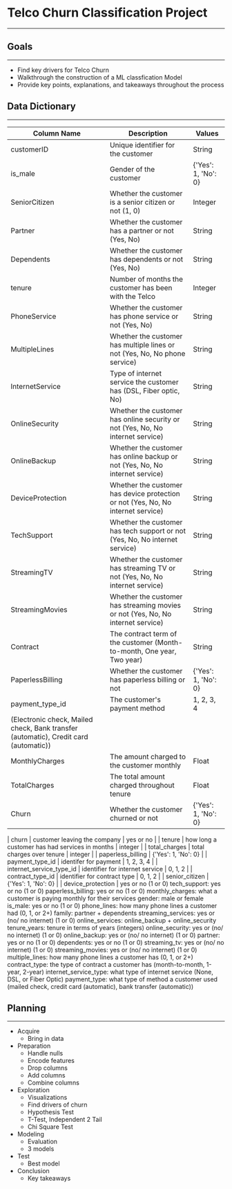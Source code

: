 # Telco Churn Classification Project
***

## Goals
***
- Find key drivers for Telco Churn
- Walkthrough the construction of a ML classfication Model
- Provide key points, explanations, and takeaways throughout the process

## Data Dictionary
***
| Column Name | Description | Values |
|-------------|-------------|----------|
| customerID  | Unique identifier for the customer | String |
| is_male     | Gender of the customer | {'Yes': 1, 'No': 0} |
| SeniorCitizen | Whether the customer is a senior citizen or not (1, 0) | Integer |
| Partner     | Whether the customer has a partner or not (Yes, No) | String |
| Dependents  | Whether the customer has dependents or not (Yes, No) | String |
| tenure      | Number of months the customer has been with the Telco | Integer |
| PhoneService | Whether the customer has phone service or not (Yes, No) | String |
| MultipleLines | Whether the customer has multiple lines or not (Yes, No, No phone service) | String |
| InternetService | Type of internet service the customer has (DSL, Fiber optic, No) | String |
| OnlineSecurity | Whether the customer has online security or not (Yes, No, No internet service) | String |
| OnlineBackup | Whether the customer has online backup or not (Yes, No, No internet service) | String |
| DeviceProtection | Whether the customer has device protection or not (Yes, No, No internet service) | String |
| TechSupport | Whether the customer has tech support or not (Yes, No, No internet service) | String |
| StreamingTV | Whether the customer has streaming TV or not (Yes, No, No internet service) | String |
| StreamingMovies | Whether the customer has streaming movies or not (Yes, No, No internet service) | String |
| Contract | The contract term of the customer (Month-to-month, One year, Two year) | String |
| PaperlessBilling | Whether the customer has paperless billing or not | {'Yes': 1, 'No': 0} |
| payment_type_id | The customer's payment method | 1, 2, 3, 4 |
| (Electronic check, Mailed check, Bank transfer (automatic), Credit card (automatic)) | 
| MonthlyCharges | The amount charged to the customer monthly | Float |
| TotalCharges | The total amount charged throughout tenure | Float |
| Churn       | Whether the customer churned or not | {'Yes': 1, 'No': 0} | 

| churn | customer leaving the company | yes or no |
| tenure | how long a customer has had services in months | integer |
| total_charges | total charges over tenure | integer |
| paperless_billing | {'Yes': 1, 'No': 0} |
| payment_type_id | identifer for payment | 1, 2, 3, 4 |
| internet_service_type_id | identifier for internet service | 0, 1, 2 |
| contract_type_id | identifier for contract type | 0, 1, 2 |
| senior_citizen | {'Yes': 1, 'No': 0} |
| device_protection | yes or no (1 or 0)
tech_support: yes or no (1 or 0)
paperless_billing: yes or no (1 or 0)
monthly_charges: what a customer is paying monthly for their services
gender: male or female
is_male: yes or no (1 or 0)
phone_lines: how many phone lines a customer had (0, 1, or 2+)
family: partner + dependents
streaming_services: yes or (no/ no internet) (1 or 0)
online_services: online_backup + online_security
tenure_years: tenure in terms of years (integers)
online_security: yes or (no/ no internet) (1 or 0)
online_backup: yes or (no/ no internet) (1 or 0)
partner: yes or no (1 or 0)
dependents: yes or no (1 or 0)
streaming_tv: yes or (no/ no internet) (1 or 0)
streaming_movies: yes or (no/ no internet) (1 or 0)
multiple_lines: how many phone lines a customer has (0, 1, or 2+)
contract_type: the type of contract a customer has (month-to-month, 1-year, 2-year)
internet_service_type: what type of internet service (None, DSL, or Fiber Optic)
payment_type: what type of method a customer used (mailed check, credit card (automatic), bank transfer (automatic))



## Planning
***
- Acquire
  - Bring in data
- Preparation
  - Handle nulls
  - Encode features
  - Drop columns
  - Add columns
  - Combine columns
- Exploration
  - Visualizations
  - Find drivers of churn
  - Hypothesis Test
  - T-Test, Independent 2 Tail
  - Chi Square Test
- Modeling
  - Evaluation
  - 3 models
- Test
  - Best model
- Conclusion
  - Key takeaways
